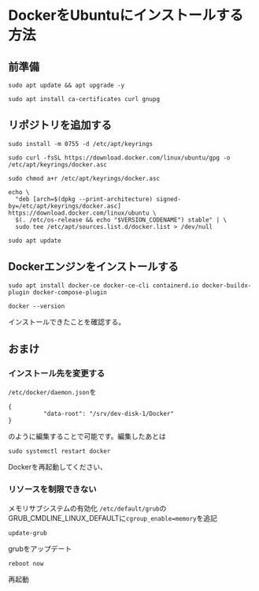 # DockerをUbuntuにインストールする方法

## 前準備
```
sudo apt update && apt upgrade -y
```
```
sudo apt install ca-certificates curl gnupg
```

## リポジトリを追加する
```
sudo install -m 0755 -d /etc/apt/keyrings
```
```
sudo curl -fsSL https://download.docker.com/linux/ubuntu/gpg -o /etc/apt/keyrings/docker.asc
```
```
sudo chmod a+r /etc/apt/keyrings/docker.asc
```
```
echo \
  "deb [arch=$(dpkg --print-architecture) signed-by=/etc/apt/keyrings/docker.asc] https://download.docker.com/linux/ubuntu \
  $(. /etc/os-release && echo "$VERSION_CODENAME") stable" | \
  sudo tee /etc/apt/sources.list.d/docker.list > /dev/null
```
```
sudo apt update
```

## Dockerエンジンをインストールする
```
sudo apt install docker-ce docker-ce-cli containerd.io docker-buildx-plugin docker-compose-plugin
```
```
docker --version
```
インストールできたことを確認する。


## おまけ
### インストール先を変更する
`/etc/docker/daemon.json`を
```
{
          "data-root": "/srv/dev-disk-1/Docker"
}
```
のように編集することで可能です。編集したあとは
```
sudo systemctl restart docker
```
Dockerを再起動してください、


### リソースを制限できない
メモリサブシステムの有効化
`/etc/default/grub`のGRUB_CMDLINE_LINUX_DEFAULTに`cgroup_enable=memory`を追記
```
update-grub
```    
grubをアップデート  

```
reboot now
```    
再起動
